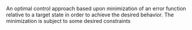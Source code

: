 An optimal control approach based upon minimization of an error function relative to a target state in order to achieve the desired behavior. The minimization is subject to some desired constraints